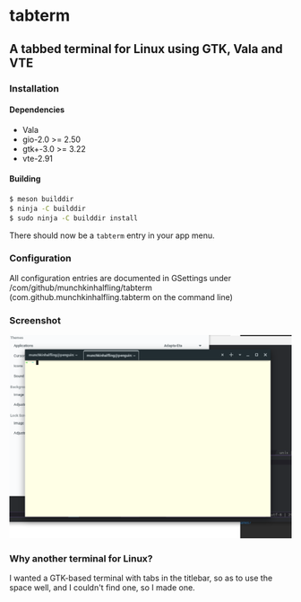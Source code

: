 # tabterm
## A tabbed terminal for Linux using GTK, Vala and VTE
### Installation
#### Dependencies
- Vala
- gio-2.0 >= 2.50
- gtk+-3.0 >= 3.22
- vte-2.91
#### Building
```sh
$ meson builddir
$ ninja -C builddir
$ sudo ninja -C builddir install
```
There should now be a `tabterm` entry in your app menu.
### Configuration
All configuration entries are documented in GSettings under /com/github/munchkinhalfling/tabterm (com.github.munchkinhalfling.tabterm on the command line)
### Screenshot
![Screenshot](screenshot.png)
### Why __another__ terminal for Linux?
I wanted a GTK-based terminal with tabs in the titlebar, so as to use the space well, and I couldn't find one, so I made one.